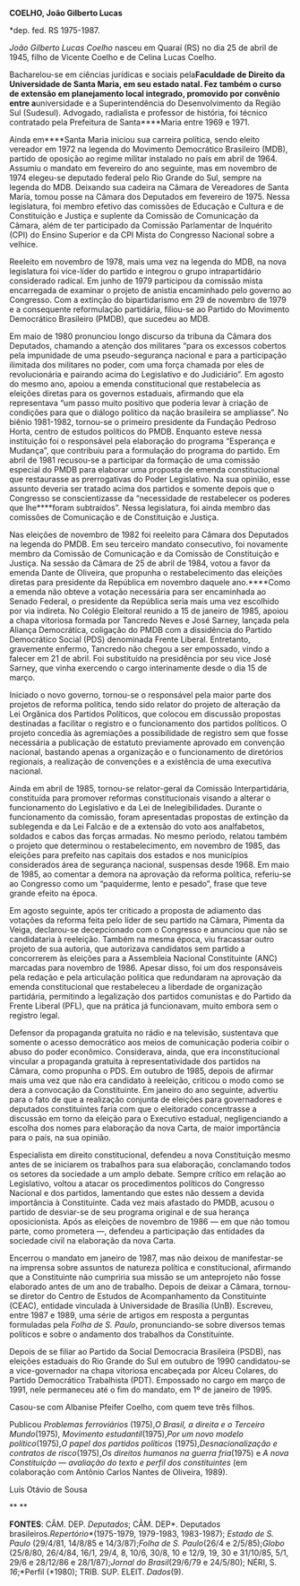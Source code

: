 **COELHO, João Gilberto Lucas**

\*dep. fed. RS 1975-1987.

*João Gilberto Lucas Coelho* nasceu em Quaraí (RS) no dia 25 de abril de
1945, filho de Vicente Coelho e de Celina Lucas Coelho.

Bacharelou-se em ciências jurídicas e sociais pela****Faculdade de
Direito da Universidade de Santa Maria, em seu estado natal. Fez também
o curso de extensão em planejamento local integrado, promovido por
convênio entre a****universidade e a Superintendência do Desenvolvimento
da Região Sul (Sudesul). Advogado, radialista e professor de história,
foi técnico contratado pela Prefeitura de Santa****Maria entre 1969 e
1971.

Ainda em****Santa Maria iniciou sua carreira política, sendo eleito
vereador em 1972 na legenda do Movimento Democrático Brasileiro (MDB),
partido de oposição ao regime militar instalado no país em abril de
1964. Assumiu o mandato em fevereiro do ano seguinte, mas em novembro de
1974 elegeu-se deputado federal pelo Rio Grande do Sul, sempre na
legenda do MDB. Deixando sua cadeira na Câmara de Vereadores de Santa
Maria, tomou posse na Câmara dos Deputados em fevereiro de 1975. Nessa
legislatura, foi membro efetivo das comissões de Educação e Cultura e de
Constituição e Justiça e suplente da Comissão de Comunicação da Câmara,
além de ter participado da Comissão Parlamentar de Inquérito (CPI) do
Ensino Superior e da CPI Mista do Congresso Nacional sobre a velhice.

Reeleito em novembro de 1978, mais uma vez na legenda do MDB, na nova
legislatura foi vice-líder do partido e integrou o grupo intrapartidário
considerado radical. Em junho de 1979 participou da comissão mista
encarregada de examinar o projeto de anistia encaminhado pelo governo ao
Congresso. Com a extinção do bipartidarismo em 29 de novembro de 1979 e
a consequente reformulação partidária, filiou-se ao Partido do Movimento
Democrático Brasileiro (PMDB), que sucedeu ao MDB.

Em maio de 1980 pronunciou longo discurso da tribuna da Câmara dos
Deputados, chamando a atenção dos militares “para os excessos cobertos
pela impunidade de uma pseudo-segurança nacional e para a participação
ilimitada dos militares no poder, com uma força chamada por eles de
revolucionária e pairando acima do Legislativo e do Judiciário”. Em
agosto do mesmo ano, apoiou a emenda constitucional que restabelecia as
eleições diretas para os governos estaduais, afirmando que ela
representava “um passo muito positivo que poderia levar à criação de
condições para que o diálogo político da nação brasileira se ampliasse”.
No biênio 1981-1982, tornou-se o primeiro presidente da Fundação Pedroso
Horta, centro de estudos políticos do PMDB. Enquanto esteve nessa
instituição foi o responsável pela elaboração do programa “Esperança e
Mudança”, que contribuiu para a formulação do programa do partido. Em
abril de 1981 recusou-se a participar da formação de uma comissão
especial do PMDB para elaborar uma proposta de emenda constitucional que
restaurasse as prerrogativas do Poder Legislativo. Na sua opinião, esse
assunto deveria ser tratado acima dos partidos e somente depois que o
Congresso se conscientizasse da “necessidade de restabelecer os poderes
que lhe****foram subtraídos”. Nessa legislatura, foi ainda membro das
comissões de Comunicação e de Constituição e Justiça.

Nas eleições de novembro de 1982 foi reeleito para Câmara dos Deputados
na legenda do PMDB. Em seu terceiro mandato consecutivo, foi novamente
membro da Comissão de Comunicação e da Comissão de Constituição e
Justiça. Na sessão da Câmara de 25 de abril de 1984, votou a favor da
emenda Dante de Oliveira, que propunha o restabelecimento das eleições
diretas para presidente da República em novembro daquele ano.****Como a
emenda não obteve a votação necessária para ser encaminhada ao Senado
Federal, o presidente da República seria mais uma vez escolhido por via
indireta. No Colégio Eleitoral reunido a 15 de janeiro de 1985, apoiou a
chapa vitoriosa formada por Tancredo Neves e José Sarney, lançada pela
Aliança Democrática, coligação do PMDB com a dissidência do Partido
Democrático Social (PDS) denominada Frente Liberal. Entretanto,
gravemente enfermo, Tancredo não chegou a ser empossado, vindo a falecer
em 21 de abril. Foi substituído na presidência por seu vice José Sarney,
que vinha exercendo o cargo interinamente desde o dia 15 de março.

Iniciado o novo governo, tornou-se o responsável pela maior parte dos
projetos de reforma política, tendo sido relator do projeto de alteração
da Lei Orgânica dos Partidos Políticos, que colocou em discussão
propostas destinadas a facilitar o registro e o funcionamento dos
partidos políticos. O projeto concedia às agremiações a possibilidade de
registro sem que fosse necessária a publicação de estatuto previamente
aprovado em convenção nacional, bastando apenas a organização e o
funcionamento de diretórios regionais, a realização de convenções e a
existência de uma executiva nacional.

Ainda em abril de 1985, tornou-se relator-geral da Comissão
Interpartidária, constituída para promover reformas constitucionais
visando a alterar o funcionamento do Legislativo e da Lei de
Inelegibilidades. Durante o funcionamento da comissão, foram
apresentadas propostas de extinção da sublegenda e da Lei Falcão e de a
extensão do voto aos analfabetos, soldados e cabos das forças armadas.
No mesmo período, relatou também o projeto que determinou o
restabelecimento, em novembro de 1985, das eleições para prefeito nas
capitais dos estados e nos municípios considerados área de segurança
nacional, suspensas desde 1968. Em maio de 1985, ao comentar a demora na
aprovação da reforma política, referiu-se ao Congresso como um
“paquiderme, lento e pesado”, frase que teve grande efeito na época.

Em agosto seguinte, após ter criticado a proposta de adiamento das
votações da reforma feita pelo líder de seu partido na Câmara, Pimenta
da Veiga, declarou-se decepcionado com o Congresso e anunciou que não se
candidataria à reeleição. Também na mesma época, viu fracassar outro
projeto de sua autoria, que autorizava candidatos sem partido a
concorrerem às eleições para a Assembleia Nacional Constituinte (ANC)
marcadas para novembro de 1986. Apesar disso, foi um dos responsáveis
pela redação e pela articulação política que redundaram na aprovação da
emenda constitucional que restabeleceu a liberdade de organização
partidária, permitindo a legalização dos partidos comunistas e do
Partido da Frente Liberal (PFL), que na prática já funcionavam, muito
embora sem o registro legal.

Defensor da propaganda gratuita no rádio e na televisão, sustentava que
somente o acesso democrático aos meios de comunicação poderia coibir o
abuso do poder econômico. Considerava, ainda, que era inconstitucional
vincular a propaganda gratuita à representatividade dos partidos na
Câmara, como propunha o PDS. Em outubro de 1985, depois de afirmar mais
uma vez que não era candidato à reeleição, criticou o modo como se dera
a convocação da Constituinte. Em janeiro do ano seguinte, advertiu para
o fato de que a realização conjunta de eleições para governadores e
deputados constituintes faria com que o eleitorado concentrasse a
discussão em torno da eleição para o Executivo estadual, negligenciando
a escolha dos nomes para elaboração da nova Carta, de maior importância
para o país, na sua opinião.

Especialista em direito constitucional, defendeu a nova Constituição
mesmo antes de se iniciarem os trabalhos para sua elaboração,
conclamando todos os setores da sociedade a um amplo debate. Sempre
crítico em relação ao Legislativo, voltou a atacar os procedimentos
políticos do Congresso Nacional e dos partidos, lamentando que estes não
dessem a devida importância à Constituinte. Cada vez mais afastado do
PMDB, acusou o partido de desviar-se de seu programa original e de sua
herança oposicionista. Após as eleições de novembro de 1986 — em que não
tomou parte, como prometera —, defendeu a participação das entidades da
sociedade civil na elaboração da nova Carta.

Encerrou o mandato em janeiro de 1987, mas não deixou de manifestar-se
na imprensa sobre assuntos de natureza política e constitucional,
afirmando que a Constituinte não cumpriria sua missão se um anteprojeto
não fosse elaborado antes de um ano de trabalho. Depois de deixar a
Câmara, tornou-se diretor do Centro de Estudos de Acompanhamento da
Constituinte (CEAC), entidade vinculada à Universidade de Brasília
(UnB). Escreveu, entre 1987 e 1989, uma série de artigos em resposta a
perguntas formuladas pela *Folha de S. Paulo*, pronunciando-se sobre
diversos temas políticos e sobre o andamento dos trabalhos da
Constituinte.

Depois de se filiar ao Partido da Social Democracia Brasileira (PSDB),
nas eleições estaduais do Rio Grande do Sul em outubro de 1990
candidatou-se a vice-governador na chapa vitoriosa encabeçada por Alceu
Colares, do Partido Democrático Trabalhista (PDT). Empossado no cargo em
março de 1991, nele permaneceu até o fim do mandato, em 1º de janeiro de
1995.

Casou-se com Albanise Pfeifer Coelho, com quem teve três filhos.

Publicou *Problemas ferroviários* (1975),*O Brasil, a direita e o
Terceiro Mundo*(1975), *Movimento estudantil*(1975),*Por um novo*
*modelo político*(1975),*O papel dos partidos* *políticos*
(1975),*Desnacionalização e contratos de risco*(1975),*Os direitos
humanos na* *guerra fria*(1975) e *A nova Constituição — avaliação do
texto e perfil dos constituintes* (em colaboração com Antônio Carlos
Nantes de Oliveira, 1989).

Luís Otávio de Sousa

** **

**FONTES**: CÂM. DEP. *Deputados*; CÂM. DEP*. Deputados
brasileiros.*Repertório**(1975-1979, 1979-1983, 1983-1987); *Estado de
S. Paulo* (29/4/81, 14/8/85 e 14/3/87);*Folha de S. Paulo*(26/4 e
2/5/85);*Globo* (25/8/80, 26/4/84, 16/1, 29/4, 8, 10/6, 30/8, 10 e 12/9,
19, 30 e 31/10/85, 5/1, 29/6 e 28/12/86 e 28/1/87);*Jornal do
Brasil*(29/6/79 e 24/5/80); NÉRI, S. *16*;*Perfil (*1980); TRIB. SUP.
ELEIT. *Dados*(9).

 
